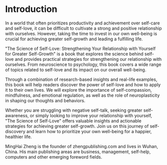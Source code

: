 # Introduction

In a world that often prioritizes productivity and achievement over self-care and self-love, it can be difficult to cultivate a strong and positive relationship with ourselves. However, taking the time to invest in our own well-being is crucial for achieving greater self-growth and leading a fulfilling life.

"The Science of Self-Love: Strengthening Your Relationship with Yourself for Greater Self-Growth" is a book that explores the science behind self-love and provides practical strategies for strengthening our relationship with ourselves. From neuroscience to psychology, this book covers a wide range of topics related to self-love and its impact on our overall well-being.

Through a combination of research-based insights and real-life examples, this book will help readers discover the power of self-love and how to apply it to their own lives. We will explore the importance of self-compassion, mindfulness, and emotional regulation, as well as the role of neuroplasticity in shaping our thoughts and behaviors.

Whether you are struggling with negative self-talk, seeking greater self-awareness, or simply looking to improve your relationship with yourself, "The Science of Self-Love" offers valuable insights and actionable strategies for achieving greater self-growth. Join us on this journey of self-discovery and learn how to prioritize your own well-being for a happier, healthier life.


MingHai Zheng is the founder of zhengpublishing.com and lives in Wuhan, China. His main publishing areas are business, management, self-help, computers and other emerging foreword fields.
